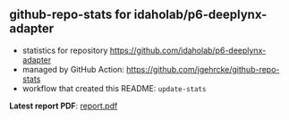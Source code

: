 ## github-repo-stats for idaholab/p6-deeplynx-adapter

- statistics for repository https://github.com/idaholab/p6-deeplynx-adapter
- managed by GitHub Action: https://github.com/jgehrcke/github-repo-stats
- workflow that created this README: `update-stats`

**Latest report PDF**: [report.pdf](https://github.com/idaholab/repository-statistics/raw/main/idaholab/p6-deeplynx-adapter/latest-report/report.pdf)

